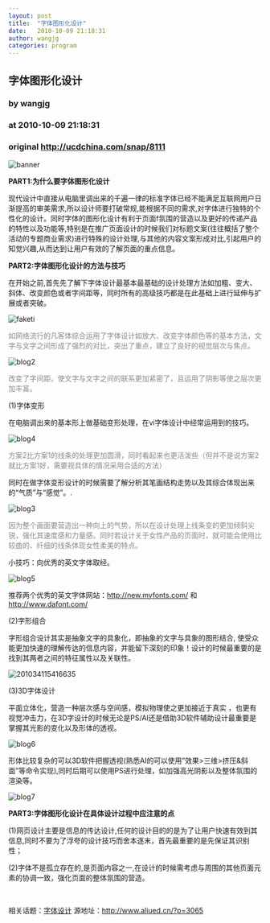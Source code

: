 ```yaml
---
layout: post
title:  "字体图形化设计"
date:   2010-10-09 21:18:31
author: wangjg
categories: program
---
```


## 字体图形化设计
### by wangjg
### at 2010-10-09 21:18:31
### original <http://ucdchina.com/snap/8111>

<p><img src="http://img.ucdchina.com/upload/snap/2010-10/e9b081da397c8fc6c57b806c688e359a.jpeg" alt="banner"><span></span></p>
 
<p align="left"><strong>PART1:</strong><strong>为什么要字体图形化设计</strong></p>
 
<p align="left">现代设计中直接从电脑里调出来的千遍一律的标准字体已经不能满足互联网用户日渐提高的审美需求,所以设计师要打破常规,能根据不同的需求,对字体进行独特的个性化的设计。同时字体的图形化设计有利于页面f氛围的营造以及更好的传递产品的特性以及功能等,特别是在推广页面设计的时候我们对标题文案(往往概括了整个活动的专题商业需求)进行特殊的设计处理,与其他的内容文案形成对比,引起用户的知觉兴趣,从而达到让用户有效的了解页面的重点信息。</p>
 
<p align="left"><strong>PART2:</strong><strong>字体图形化设计的方法与技巧</strong></p>
 
<p>在开始之前,首先先了解下字体设计最基本最基础的设计处理方法如加粗、变大、斜体、改变颜色或者字间距等，同时所有的高级技巧都是在此基础上进行延伸与扩展或者突破。</p>
 
<p><img src="http://img.ucdchina.com/upload/snap/2010-10/41a197a9dccf9edeb8ae56c0aacdee2d.jpeg" alt="faketi"></p>
 
<p align="left"><span style="color:#888888">如网络流行的凡客体综合运用了字体设计如放大、改变字体颜色等的基本方法，文字与文字之间形成了强烈的对比，突出了重点，建立了良好的视觉层次与焦点。</span></p>
 
<p align="left"><img src="http://img.ucdchina.com/upload/snap/2010-10/83e220eda19999accb4541b9bb790787.png" alt="blog2"></p>
 
<p align="left"><span style="color:#888888">改变了字间距，使文字与文字之间的联系更加紧密了，且运用了阴影等使之层次更加丰富。</span></p>
 
<p align="left">(1)字体变形</p>
 
<p align="left">在电脑调出来的基本形上做基础变形处理，在vi字体设计中经常运用到的技巧。</p>
 
<p align="left"><img src="http://img.ucdchina.com/upload/snap/2010-10/eed62b97a08c5043d98e1b19e2728c30.png" alt="blog4"></p>
 
<p align="left"><span style="color:#888888">方案2比方案1的线条的处理更加圆滑，同时看起来也更活泼些（但并不是说方案2就比方案1好，需要视具体的情况采用合适的方法）</span></p>
 
<p align="left">同时在做字体变形设计的时候需要了解分析其笔画结构走势以及其综合体现出来的“气质”与“感觉”。.</p>
 
<p align="left"><img src="http://img.ucdchina.com/upload/snap/2010-10/5bdb69b4e009919985dbb4c5f5be6658.png" alt="blog3"></p>
 
<p align="left"><span style="color:#888888">因为整个画面要营造出一种向上的气势，所以在设计处理上线条变的更加倾斜尖锐，强化其速度感和力量感。同时若设计关于女性产品的页面时，就可能会使用比较曲的、纤细的线条体现女性柔美的特点。</span></p>
 
<p align="left">小技巧：向优秀的英文字体取经。</p>
 
<p align="left"><img src="http://img.ucdchina.com/upload/snap/2010-10/4bbf24611a5a544c2c8bc70a6ce14319.png" alt="blog5"></p>
 
<p>推荐两个优秀的英文字体网站：<a href="http://new.myfonts.com/">http://new.myfonts.com/</a> 和<a href="http://www.dafont.com/">http://www.dafont.com/</a></p>
 
<p align="left">(2)字形组合</p>
 
<p align="left">字形组合设计其实是抽象文字的具象化，即抽象的文字与具象的图形结合, 使受众能更加快速的理解传达的信息内容，并能留下深刻的印象！设计的时候最重要的是找到其两者之间的特征属性以及关联性。</p>
 
<p align="left"><img src="http://img.ucdchina.com/upload/snap/2010-10/10f8e45ba651cc822d081a572cd82f69.jpeg" alt="201034115416635"></p>
 
<p align="left">(3)3D字体设计</p>
 
<p align="left">平面立体化，营造一种层次感与空间感，模拟物理使之更加接近于真实 ，也更有视觉冲击力，在3D字设计的时候无论是PS/AI还是借助3D软件辅助设计最重要是掌握其光影的变化以及形体的透视。</p>
 
<p align="left"><img src="http://img.ucdchina.com/upload/snap/2010-10/5acb8a3017fd50d7658e74c9b43f24fd.png" alt="blog6"></p>
 
<p align="left">形体比较复杂的可以3D软件把握透视(熟悉AI的可以使用”效果&gt;三维&gt;挤压&amp;斜面”等命令实现),同时后期可以使用PS进行处理，如加强高光阴影以及整体氛围的渲染等。</p>
 
<p align="left"><img src="http://img.ucdchina.com/upload/snap/2010-10/ea21a77855dd4649a55ae039bcc11633.png" alt="blog7"></p>
 
<p align="left"><strong>PART3:</strong><strong>字体图形化设计在具体设计过程中应注意的点</strong></p>
 
<p align="left">(1)网页设计主要是信息的传达设计,任何的设计目的的是为了让用户快速有效到其信息,同时不要为了浮夸的设计技巧而舍本逐末，首先最重要的是先保证其识别性；</p>
 
<p align="left">(2)字体不是孤立存在的,是页面内容之一,在设计的时候需考虑与周围的其他页面元素的协调一致，强化页面的整体氛围的营造。</p>
 
<p align="left"> </p><p>相关话题：<a href="http://ucdchina.com/topic/171">字体设计</a> 源地址：<a href="http://www.aliued.cn/?p=3065">http://www.aliued.cn/?p=3065</a></p>